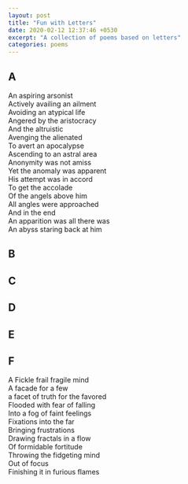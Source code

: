 ```yaml
---
layout: post
title: "Fun with Letters"
date: 2020-02-12 12:37:46 +0530
excerpt: "A collection of poems based on letters"
categories: poems
---
```


## A

An aspiring arsonist  
Actively availing an ailment   
Avoiding an atypical life  
Angered by the aristocracy  
And the altruistic   
Avenging the alienated  
To avert an apocalypse  
Ascending to an astral area  
Anonymity was not amiss  
Yet the anomaly was apparent  
His attempt was in accord  
To get the accolade   
Of the angels above him  
All angles were approached  
And in the end  
An apparition was all there was  
An abyss staring back at him  

## B
## C
## D
## E
## F

A Fickle frail fragile mind  
A facade for a few  
a facet of truth for the favored   
Flooded with fear of falling  
Into a fog of faint feelings  
Fixations into the far  
Bringing frustrations  
Drawing fractals in a flow   
Of formidable fortitude  
Throwing the fidgeting mind  
Out of focus  
Finishing it in furious flames

